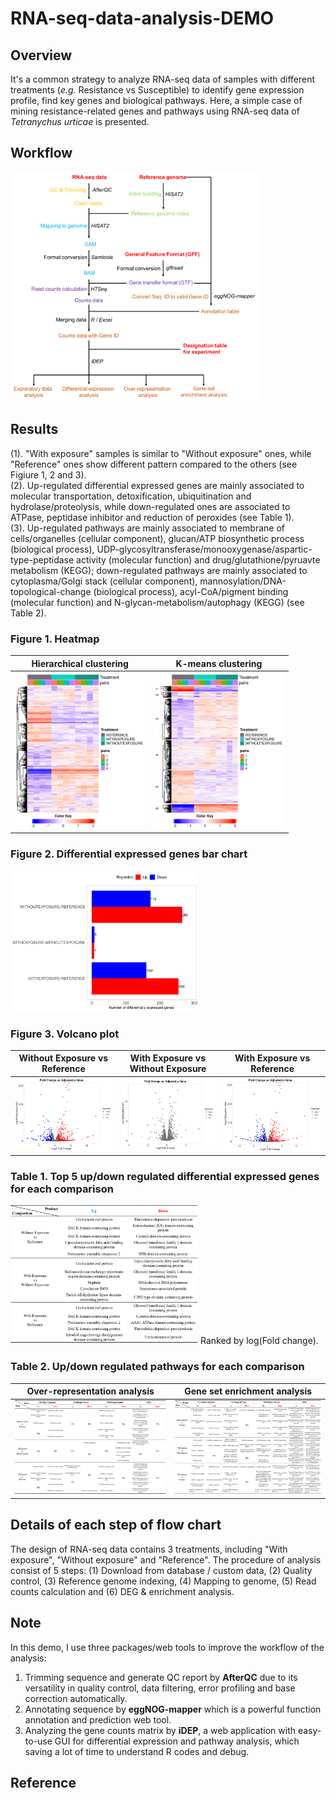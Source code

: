 # RNA-seq-data-analysis-DEMO
## Overview
It's a common strategy to analyze RNA-seq data of samples with different treatments (_e.g._ Resistance vs Susceptible) to identify gene expression profile, find key genes and biological pathways. Here, a simple case of mining resistance-related genes and pathways using RNA-seq data of _Tetranychus urticae_ is presented. 

## Workflow
<img src="https://github.com/TK-CamBaz/RNA-seq-data-analysis-DEMO/blob/main/FigureTable/flowchart.png" width="400">

## Results
(1). "With exposure" samples is similar to "Without exposure" ones, while "Reference" ones show different pattern compared to the others (see Figiure 1, 2 and 3).  
(2). Up-regulated differential expressed genes are mainly associated to molecular transportation, detoxification, ubiquitination and hydrolase/proteolysis, while down-regulated ones are associated to ATPase, peptidase inhibitor and reduction of peroxides (see Table 1).  
(3). Up-regulated pathways are mainly associated to membrane of cells/organelles (cellular component), glucan/ATP biosynthetic process (biological process), UDP-glycosyltransferase/monooxygenase/aspartic-type-peptidase activity (molecular function) and drug/glutathione/pyruavte metabolism (KEGG); down-regulated pathways  are mainly associated to cytoplasma/Golgi stack  (cellular component), mannosylation/DNA-topological-change (biological process), acyl-CoA/pigment binding (molecular function) and N-glycan-metabolism/autophagy (KEGG) (see Table 2).

### Figure 1. Heatmap
Hierarchical clustering    |  K-means clustering
:-------------------------:|:-------------------------:
<img src="https://github.com/TK-CamBaz/RNA-seq-data-analysis-DEMO/blob/main/FigureTable/heatmap_H.png"  height=250>|<img src="https://github.com/TK-CamBaz/RNA-seq-data-analysis-DEMO/blob/main/FigureTable/heatmap_K.png" height=250>

### Figure 2. Differential expressed genes bar chart
<img src="https://github.com/TK-CamBaz/RNA-seq-data-analysis-DEMO/blob/main/FigureTable/sig_gene_stats.png"  width=300>

### Figure 3. Volcano plot
Without Exposure vs Reference   |  With Exposure vs Without Exposure   |  With Exposure vs Reference 
:-------------------------:|:-------------------------:|:-------------------------:
<img src="https://github.com/TK-CamBaz/RNA-seq-data-analysis-DEMO/blob/main/FigureTable/volcano_plot_woe_ref.png">|<img src="https://github.com/TK-CamBaz/RNA-seq-data-analysis-DEMO/blob/main/FigureTable/volcano_plot_we_woe.png">|<img src="https://github.com/TK-CamBaz/RNA-seq-data-analysis-DEMO/blob/main/FigureTable/volcano_plot_we_ref.png">

### Table 1. Top 5 up/down regulated differential expressed genes for each comparison
<img src="https://github.com/TK-CamBaz/RNA-seq-data-analysis-DEMO/blob/main/FigureTable/top5function_for_updown.png" width=300>
Ranked by log(Fold change).

### Table 2. Up/down regulated pathways for each comparison
Over-representation analysis    |  Gene set enrichment analysis
:-------------------------:|:-------------------------:
<img src="https://github.com/TK-CamBaz/RNA-seq-data-analysis-DEMO/blob/main/FigureTable/pathway_ora.png" height=150>|<img src="https://github.com/TK-CamBaz/RNA-seq-data-analysis-DEMO/blob/main/FigureTable/pathway_gesa.png" height=150>


## Details of each step of flow chart
The design of RNA-seq data contains 3 treatments, including "With exposure", "Without exposure" and "Reference". The procedure of analysis consist of 5 steps: (1) Download from database / custom data, (2) Quality control, (3) Reference genome indexing, (4) Mapping to genome, (5) Read counts calculation and (6) DEG & enrichment analysis.

## Note
In this demo, I use three packages/web tools to improve the workflow of the analysis: 
1. Trimming sequence and generate QC report by **AfterQC** due to its versatility in quality control,
 data filtering, error profiling and base correction automatically. 
2. Annotating sequence by **eggNOG-mapper** which is a powerful function annotation and prediction web tool. 
3. Analyzing the gene counts matrix by **iDEP**, a web application with easy-to-use GUI for differential expression and pathway analysis, which saving a lot of time to understand R codes and debug.

## Reference
